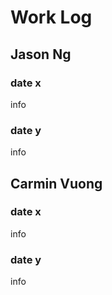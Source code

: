 # Work Log

## Jason Ng

### date x

info

### date y

info


## Carmin Vuong

### date x

info

### date y

info
